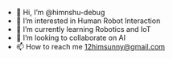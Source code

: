 - 👋 Hi, I’m @himnshu-debug
- 👀 I’m interested in Human Robot Interaction
- 🌱 I’m currently learning Robotics and IoT
- 💞️ I’m looking to collaborate on AI
- 📫 How to reach me 12himsunny@gmail.com

<!---
himnshu-debug/himnshu-debug is a ✨ special ✨ repository because its `README.md` (this file) appears on your GitHub profile.
You can click the Preview link to take a look at your changes.
--->
